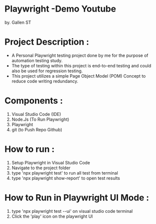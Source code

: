 # Playwright -Demo Youtube 
by. Gallen ST

# Project Description : 
- A Personal Playwright testing project done by me for the purpose of automation testing study.
- The type of testing within this project is end-to-end testing and could also be used for regression testing. 
- This project utilizes a simple Page Object Model (POM) Concept to reduce code writing redundancy.

# Components : 
1. Visual Studio Code (IDE)
2. Node.Js (To Run Playwright)
3. Playwright
4. git (to Push Repo Github)

# How to run : 
1. Setup Playwright in Visual Studio Code
2. Navigate to the project folder
3. type 'npx playwright test' to run all test from terminal
4. type 'npx playwright show-report' to open test results

# How to Run in Playwright UI Mode : 
1. type 'npx playwright test --ui' on visual studio code terminal
2. Click the 'play' icon on the playwright UI
